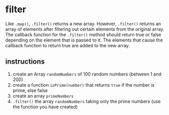 # filter
Like `.map()`, `.filter()` returns a new array. However, `.filter()` returns an array of elements after filtering out certain elements from the original array. The callback function for the `.filter()` method should return true or false depending on the element that is passed to it. The elements that cause the callback function to return true are added to the new array.

## instructions
1. create an Array `randomNumbers` of 100 random numbers (between 1 and 200)
2. create a function `isPrime(number)` that returns `true` if the number is prime, else false
3. create an array `primeNumbers`
4. `.filter()` the array `randomNumbers` taking only the prime numbers (use the function you have created)